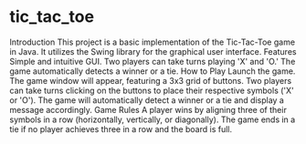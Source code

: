 # tic_tac_toe
Introduction
This project is a basic implementation of the Tic-Tac-Toe game in Java. It utilizes the Swing library for the graphical user interface.
Features
Simple and intuitive GUI.
Two players can take turns playing 'X' and 'O.'
The game automatically detects a winner or a tie.
How to Play
Launch the game.
The game window will appear, featuring a 3x3 grid of buttons.
Two players can take turns clicking on the buttons to place their respective symbols ('X' or 'O').
The game will automatically detect a winner or a tie and display a message accordingly.
Game Rules
A player wins by aligning three of their symbols in a row (horizontally, vertically, or diagonally).
The game ends in a tie if no player achieves three in a row and the board is full.
